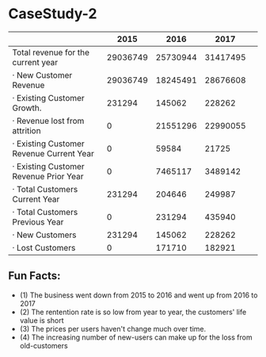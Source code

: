 # CaseStudy-2
|                                            | 2015          | 2016            | 2017           |   |
|--------------------------------------------|---------------|-----------------|----------------|---|
|        Total revenue for the current year  | 29036749      | 25730944        | 31417495       |   |
| · New Customer Revenue                     | 29036749      |        18245491 | 28676608       |   |
| · Existing Customer   Growth.              | 231294        | 145062          | 228262         |   |
| · Revenue lost from attrition              | 0             | 21551296        | 22990055       |   |
| · Existing Customer Revenue   Current Year | 0             | 59584           | 21725          |   |
| · Existing Customer Revenue   Prior Year   | 0             |        7465117  |        3489142 |   |
| · Total Customers Current Year             |        231294 |        204646   |        249987  |   |
| · Total Customers Previous   Year          | 0             | 231294          | 435940         |   |
| · New Customers                            |        231294 |        145062   |        228262  |   |
| · Lost Customers                           | 0             | 171710          |        182921  |   |

## Fun Facts:
- (1) The business went down from 2015 to 2016 and went up from 2016 to 2017
- (2) The rentention rate is so low from year to year, the customers' life value is short
- (3) The prices per users haven't change much over time.
- (4) The increasing number of new-users can make up for the loss from old-customers

